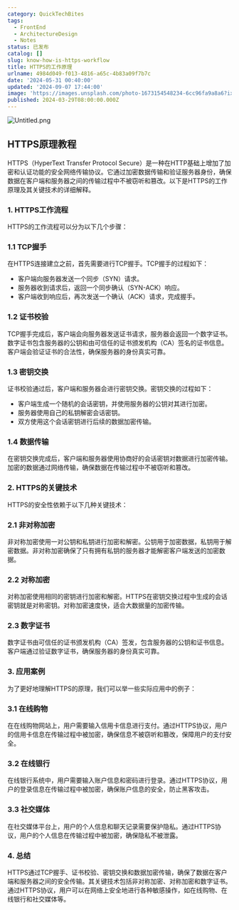 ```yaml
---
category: QuickTechBites
tags:
  - FrontEnd
  - ArchitectureDesign
  - Notes
status: 已发布
catalog: []
slug: know-how-is-https-workflow
title: HTTPS的工作原理
urlname: 4984d049-f013-4816-a65c-4b83a09f7b7c
date: '2024-05-31 00:40:00'
updated: '2024-09-07 17:44:00'
image: 'https://images.unsplash.com/photo-1673154548234-6cc96fa9a8a6?ixlib=rb-4.0.3&q=85&fm=jpg&crop=entropy&cs=srgb'
published: 2024-03-29T08:00:00.000Z
---
```


![Untitled.png](https://prod-files-secure.s3.us-west-2.amazonaws.com/5d24fe63-e567-4804-86f9-9fdc62e13082/2950c759-0255-4c0a-becc-122aae8c82c0/Untitled.png?X-Amz-Algorithm=AWS4-HMAC-SHA256&X-Amz-Content-Sha256=UNSIGNED-PAYLOAD&X-Amz-Credential=ASIAZI2LB466WICQMDBU%2F20250214%2Fus-west-2%2Fs3%2Faws4_request&X-Amz-Date=20250214T213226Z&X-Amz-Expires=3600&X-Amz-Security-Token=IQoJb3JpZ2luX2VjEA0aCXVzLXdlc3QtMiJHMEUCIFOEW3CiSIgNKCm%2FNM4XtSiH6vQDE3sghGG5Td6yYehhAiEAxdzMv6wNnFsP1ForVMpZzdsGQQv1fIc%2BujfDo%2B2NEOwq%2FwMINhAAGgw2Mzc0MjMxODM4MDUiDDYwP9kj7S1ZiYM%2BRircA8WTk4KkVP8gwHfn4tAYDEP6iq8i0HOnJBVmk96s7b4aVvUJwUF2ySdWweip2CO8p3zrgyoEC9mzVopm96oU4FKflKwLF6UUGb%2B9zS5wNzgW4ayUOxFAkWYGpZvjX0Vw15g%2FVZU88qv0u7B0IfTSy0zR6OZV2d2NzyFKuiwm7v6Bv5p1Hel44eixILB7LNu38Dj45GDZ1a4lUFcHrX2dO%2FnJDBVcch8b7qxUpG2efEG7enkWMuWaqObIY0nuanElOxZd2%2BZSZrlcA7gesLm5voCFjXPdg03EzML0IcaDzV0iwkZPE7TUjy8mLedSKpcMtyKVLE6ZjEHaerQCCYeUksQUPEZC7nRn0nU10HO5dDKcJFdhHh9BM8iPpwPcimyywTnNZ7Ss2olzy27RmVsNDZmsKwwlguPvdinv%2Bb6Wr08eBe4mV3VezA44KHdQqdKQNMDuKYLiZkwUOFhyMpOiqkuNnPJSrOr9SX1GilKkQerJURA2zg9C77o5sL5sAK5N%2FZgzvs7maY%2FoHIFV9cdWQBdceW6VH8cUjO2fIrkoSwQAC30S4D2du3cQOxHgweBB1AKPA%2Bq%2BWiim2mIo9MThIYmr4wUbLI4bkBQ1UA7RzkhY3sA7Vyu%2F4hVmIBXYMNXQvr0GOqUBxednzS2dX5da2h0gZXS3Zm4TA4YefeaSyZIqX644WSi0FUO4rNSnf6KSYXCv9C6eP1R4ie45jXtboFP0tfsz9HnIuTFWC4wZWSr2Len9Wdz8isQkVWsmq4VfB445Xwv227DF5pxI4Oy9F%2BhwO%2F2%2FFB5Hlc7Bv%2BwcoW8xbq%2Fi1GPRYLEwvDpPXqrv%2Bkwpx%2FJhxO%2BXTETZIopb5qTzOMuA3FH8p4r6&X-Amz-Signature=b8a2efb0157d0f4adc5bc1fe264cf0cbb4f76427ff119959689d45bf913d500e&X-Amz-SignedHeaders=host&x-id=GetObject)


## HTTPS原理教程


HTTPS（HyperText Transfer Protocol Secure）是一种在HTTP基础上增加了加密和认证功能的安全网络传输协议。它通过加密数据传输和验证服务器身份，确保数据在客户端和服务器之间的传输过程中不被窃听和篡改。以下是HTTPS的工作原理及其关键技术的详细解释。


### 1. HTTPS工作流程


HTTPS的工作流程可以分为以下几个步骤：


### 1.1 TCP握手


在HTTPS连接建立之前，首先需要进行TCP握手。TCP握手的过程如下：

- 客户端向服务器发送一个同步（SYN）请求。
- 服务器收到请求后，返回一个同步确认（SYN-ACK）响应。
- 客户端收到响应后，再次发送一个确认（ACK）请求，完成握手。

### 1.2 证书校验


TCP握手完成后，客户端会向服务器发送证书请求，服务器会返回一个数字证书。数字证书包含服务器的公钥和由可信任的证书颁发机构（CA）签名的证书信息。客户端会验证证书的合法性，确保服务器的身份真实可靠。


### 1.3 密钥交换


证书校验通过后，客户端和服务器会进行密钥交换。密钥交换的过程如下：

- 客户端生成一个随机的会话密钥，并使用服务器的公钥对其进行加密。
- 服务器使用自己的私钥解密会话密钥。
- 双方使用这个会话密钥进行后续的数据加密传输。

### 1.4 数据传输


在密钥交换完成后，客户端和服务器使用协商好的会话密钥对数据进行加密传输。加密的数据通过网络传输，确保数据在传输过程中不被窃听和篡改。


### 2. HTTPS的关键技术


HTTPS的安全性依赖于以下几种关键技术：


### 2.1 非对称加密


非对称加密使用一对公钥和私钥进行加密和解密。公钥用于加密数据，私钥用于解密数据。非对称加密确保了只有拥有私钥的服务器才能解密客户端发送的加密数据。


### 2.2 对称加密


对称加密使用相同的密钥进行加密和解密。HTTPS在密钥交换过程中生成的会话密钥就是对称密钥。对称加密速度快，适合大数据量的加密传输。


### 2.3 数字证书


数字证书由可信任的证书颁发机构（CA）签发，包含服务器的公钥和证书信息。客户端通过验证数字证书，确保服务器的身份真实可靠。


### 3. 应用案例


为了更好地理解HTTPS的原理，我们可以举一些实际应用中的例子：


### 3.1 在线购物


在在线购物网站上，用户需要输入信用卡信息进行支付。通过HTTPS协议，用户的信用卡信息在传输过程中被加密，确保信息不被窃听和篡改，保障用户的支付安全。


### 3.2 在线银行


在线银行系统中，用户需要输入账户信息和密码进行登录。通过HTTPS协议，用户的登录信息在传输过程中被加密，确保账户信息的安全，防止黑客攻击。


### 3.3 社交媒体


在社交媒体平台上，用户的个人信息和聊天记录需要保护隐私。通过HTTPS协议，用户的个人信息在传输过程中被加密，确保隐私不被泄露。


### 4. 总结


HTTPS通过TCP握手、证书校验、密钥交换和数据加密传输，确保了数据在客户端和服务器之间的安全传输。其关键技术包括非对称加密、对称加密和数字证书。通过HTTPS协议，用户可以在网络上安全地进行各种敏感操作，如在线购物、在线银行和社交媒体等。


